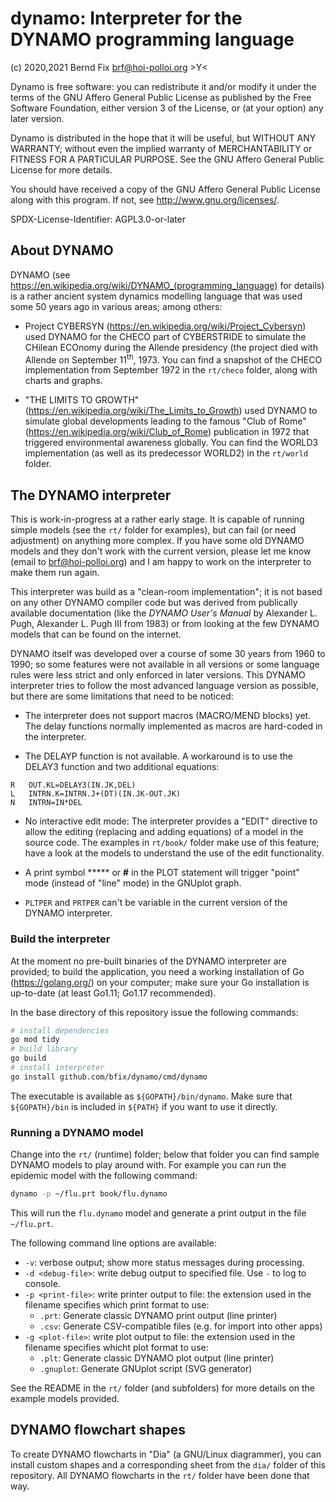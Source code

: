
dynamo: Interpreter for the DYNAMO programming language
=======================================================

(c) 2020,2021 Bernd Fix <brf@hoi-polloi.org>   >Y<

Dynamo is free software: you can redistribute it and/or modify it
under the terms of the GNU Affero General Public License as published
by the Free Software Foundation, either version 3 of the License,
or (at your option) any later version.

Dynamo is distributed in the hope that it will be useful, but
WITHOUT ANY WARRANTY; without even the implied warranty of
MERCHANTABILITY or FITNESS FOR A PARTICULAR PURPOSE.  See the GNU
Affero General Public License for more details.

You should have received a copy of the GNU Affero General Public License
along with this program.  If not, see <http://www.gnu.org/licenses/>.

SPDX-License-Identifier: AGPL3.0-or-later

## About DYNAMO

DYNAMO (see https://en.wikipedia.org/wiki/DYNAMO_(programming_language) for
details) is a rather ancient system dynamics modelling language that was used
some 50 years ago in various areas; among others:

* Project CYBERSYN (https://en.wikipedia.org/wiki/Project_Cybersyn) used
DYNAMO for the CHECO part of CYBERSTRIDE to simulate the CHilean ECOnomy during
the Allende presidency (the project died with Allende on September
11<sup>th</sup>, 1973. You can find a snapshot of the CHECO implementation from
September 1972 in the `rt/checo` folder, along with charts and graphs.

* "THE LIMITS TO GROWTH" (https://en.wikipedia.org/wiki/The_Limits_to_Growth)
used DYNAMO to simulate global developments leading to the famous "Club of
Rome" (https://en.wikipedia.org/wiki/Club_of_Rome) publication in 1972 that
triggered environmental awareness globally. You can find the WORLD3
implementation (as well as its predecessor WORLD2) in the `rt/world` folder.

## The DYNAMO interpreter

This is work-in-progress at a rather early stage. It is capable of running
simple models (see the `rt/` folder for examples), but can fail (or need
adjustment) on anything more complex. If you have some old DYNAMO models and
they don't work with the current version, please let me know (email to
brf@hoi-polloi.org) and I am happy to work on the interpreter to make them
run again.

This interpreter was build as a "clean-room implementation"; it is not based on
any other DYNAMO compiler code but was derived from publically available
documentation (like the _DYNAMO User's Manual_ by Alexander L. Pugh, Alexander
L. Pugh III from 1983) or from looking at the few DYNAMO models that can be
found on the internet.

DYNAMO itself was developed over a course of some 30 years from 1960 to 1990;
so some features were not available in all versions or some language rules were
less strict and only enforced in later versions. This DYNAMO interpreter tries
to follow the most advanced language version as possible, but there are some
limitations that need to be noticed:

* The interpreter does not support macros (MACRO/MEND blocks) yet. The delay
functions normally implemented as macros are hard-coded in the interpreter.

* The DELAYP function is not available. A workaround is to use the DELAY3
function and two additional equations:

```
R   OUT.KL=DELAY3(IN.JK,DEL)
L   INTRN.K=INTRN.J+(DT)(IN.JK-OUT.JK)
N   INTRN=IN*DEL
```

* No interactive edit mode: The interpreter provides a "EDIT" directive to
allow the editing (replacing and adding equations) of a model in the source
code. The examples in `rt/book/` folder make use of this feature; have a look
at the models to understand the use of the edit functionality.

* A print symbol ***** or **#** in the PLOT statement will trigger "point" mode
(instead of "line" mode) in the GNUplot graph.

* `PLTPER` and `PRTPER` can't be variable in the current version of the DYNAMO
interpreter.

### Build the interpreter

At the moment no pre-built binaries of the DYNAMO interpreter are provided; to
build the application, you need a working installation of Go
(https://golang.org/) on your computer; make sure your Go installation is
up-to-date (at least Go1.11; Go1.17 recommended).

In the base directory of this repository issue the following commands:

```bash
# install dependencies
go mod tidy
# build library
go build
# install interpreter
go install github.com/bfix/dynamo/cmd/dynamo
```

The executable is available as `${GOPATH}/bin/dynamo`. Make sure that
`${GOPATH}/bin` is included in `${PATH}` if you want to use it directly.

### Running a DYNAMO model

Change into the `rt/` (runtime) folder; below that folder you can find sample
DYNAMO models to play around with. For example you can run the epidemic model
with the following command:

```bash
dynamo -p ~/flu.prt book/flu.dynamo
```

This will run the `flu.dynamo` model and generate a print output in the file
`~/flu.prt`.

The following command line options are available:

* `-v`: verbose output; show more status messages during processing.
* `-d <debug-file>`: write debug output to specified file. Use `-` to log to
console.
* `-p <print-file>`: write printer output to file: the extension used in the
filename specifies which print format to use:
    * `.prt`: Generate classic DYNAMO print output (line printer)
    * `.csv`: Generate CSV-compatible files (e.g. for import into other apps)
* `-g <plot-file>`: write plot output to file: the extension used in the
filename specifies whicht plot format to use:
    * `.plt`: Generate classic DYNAMO plot output (line printer)
    * `.gnuplot`: Generate GNUplot script (SVG generator)

See the README in the `rt/` folder (and subfolders) for more details on the
example models provided.

## DYNAMO flowchart shapes

To create DYNAMO flowcharts in "Dia" (a GNU/Linux diagrammer), you can install
custom shapes and a corresponding sheet from the `dia/` folder of this
repository. All DYNAMO flowcharts in the `rt/` folder have been done that way.
